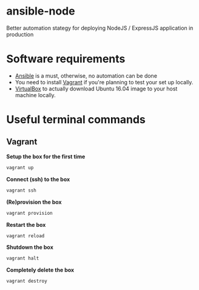 # ansible-node
Better automation stategy for deploying NodeJS / ExpressJS application in production

# Software requirements
* [Ansible](http://docs.ansible.com/ansible/intro_installation.html) is a must, otherwise, no automation can be done
* You need to install [Vagrant](https://www.vagrantup.com/docs/installation/) if you're planning to
test your set up locally.
* [VirtualBox](https://www.virtualbox.org/wiki/Downloads) to actually download Ubuntu 16.04 image to your host machine locally.


# Useful terminal commands
## Vagrant
**Setup the box for the first time**
```bash
vagrant up
```
**Connect (ssh) to the box**
```bash
vagrant ssh
```
**(Re)provision the box**
```bash
vagrant provision
```
**Restart the box**
```bash
vagrant reload
```
**Shutdown the box**
```bash
vagrant halt
```
**Completely delete the box**
```bash
vagrant destroy
```




